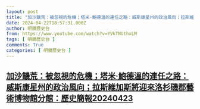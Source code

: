 ```yaml
---
layout: post
title: "加沙饑荒：被忽視的危機；塔米·鮑德溫的連任之路：威斯康星州的政治風向；拉斯維加斯將迎來洛杉磯郡藝術博物館分館：歷史簡報20240423"
date: 2024-04-22T18:57:31.000Z
author: 明鏡歷史台
from: https://www.youtube.com/watch?v=YVkTNUthxLM
tags: [ 明鏡歷史台 ]
comments: True
categories: [ 明鏡歷史台 ]
---
```

<!--1713812251000-->
[加沙饑荒：被忽視的危機；塔米·鮑德溫的連任之路：威斯康星州的政治風向；拉斯維加斯將迎來洛杉磯郡藝術博物館分館：歷史簡報20240423](https://www.youtube.com/watch?v=YVkTNUthxLM)
------

<div>

</div>
